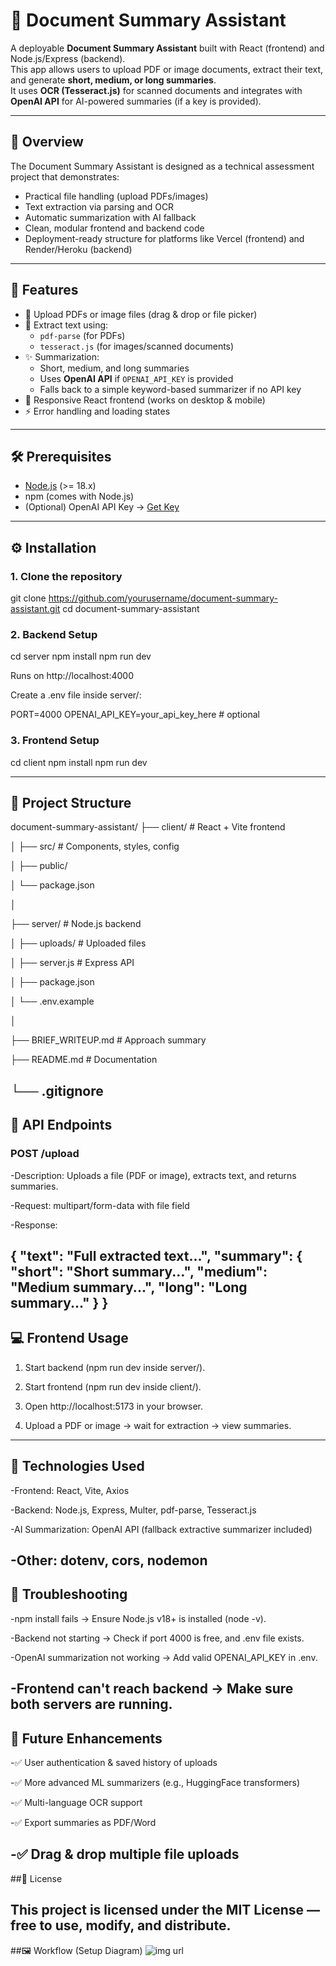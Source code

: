 # 📑 Document Summary Assistant

A deployable **Document Summary Assistant** built with React (frontend) and Node.js/Express (backend).  
This app allows users to upload PDF or image documents, extract their text, and generate **short, medium, or long summaries**.  
It uses **OCR (Tesseract.js)** for scanned documents and integrates with **OpenAI API** for AI-powered summaries (if a key is provided).  

---

## 🔎 Overview

The Document Summary Assistant is designed as a technical assessment project that demonstrates:
- Practical file handling (upload PDFs/images)
- Text extraction via parsing and OCR
- Automatic summarization with AI fallback
- Clean, modular frontend and backend code
- Deployment-ready structure for platforms like Vercel (frontend) and Render/Heroku (backend)

---

## 🚀 Features

- 📂 Upload PDFs or image files (drag & drop or file picker)  
- 📝 Extract text using:
  - `pdf-parse` (for PDFs)  
  - `tesseract.js` (for images/scanned documents)  
- ✨ Summarization:
  - Short, medium, and long summaries  
  - Uses **OpenAI API** if `OPENAI_API_KEY` is provided  
  - Falls back to a simple keyword-based summarizer if no API key  
- 📱 Responsive React frontend (works on desktop & mobile)  
- ⚡ Error handling and loading states  

---

## 🛠️ Prerequisites

- [Node.js](https://nodejs.org/) (>= 18.x)  
- npm (comes with Node.js)  
- (Optional) OpenAI API Key → [Get Key](https://platform.openai.com/)  

---

## ⚙️ Installation

### 1. Clone the repository
git clone https://github.com/yourusername/document-summary-assistant.git
cd document-summary-assistant

### 2. Backend Setup
cd server
npm install
npm run dev


Runs on http://localhost:4000

Create a .env file inside server/:

PORT=4000
OPENAI_API_KEY=your_api_key_here   # optional

### 3. Frontend Setup
cd client
npm install
npm run dev

---

## 📂 Project Structure
document-summary-assistant/
├── client/                 # React + Vite frontend

│   ├── src/                # Components, styles, config

│   ├── public/

│   └── package.json

│

├── server/                 # Node.js backend

│   ├── uploads/            # Uploaded files

│   ├── server.js           # Express API

│   ├── package.json

│   └── .env.example

│

├── BRIEF_WRITEUP.md        # Approach summary

├── README.md               # Documentation

└── .gitignore
---
## 📡 API Endpoints
### POST /upload

-Description: Uploads a file (PDF or image), extracts text, and returns summaries.

-Request: multipart/form-data with file field

-Response:

{
  "text": "Full extracted text...",
  "summary": {
    "short": "Short summary...",
    "medium": "Medium summary...",
    "long": "Long summary..."
  }
}
---
## 💻 Frontend Usage

1. Start backend (npm run dev inside server/).

2. Start frontend (npm run dev inside client/).

3. Open http://localhost:5173 in your browser.

4. Upload a PDF or image → wait for extraction → view summaries.
---
## 🧰 Technologies Used

-Frontend: React, Vite, Axios

-Backend: Node.js, Express, Multer, pdf-parse, Tesseract.js

-AI Summarization: OpenAI API (fallback extractive summarizer included)

-Other: dotenv, cors, nodemon
---
## 🐞 Troubleshooting

-npm install fails → Ensure Node.js v18+ is installed (node -v).

-Backend not starting → Check if port 4000 is free, and .env file exists.

-OpenAI summarization not working → Add valid OPENAI_API_KEY in .env.

-Frontend can't reach backend → Make sure both servers are running.
---
## 🔮 Future Enhancements

-✅ User authentication & saved history of uploads

-✅ More advanced ML summarizers (e.g., HuggingFace transformers)

-✅ Multi-language OCR support

-✅ Export summaries as PDF/Word

-✅ Drag & drop multiple file uploads
---
##📜 License

This project is licensed under the MIT License — free to use, modify, and distribute.
---
##🖼️ Workflow (Setup Diagram)
![img url]([workflow.png](https://github.com/mansi-katiyar/Document-Summary-Assistant-SummarEase/blob/084a4f2e78bc8ce87dda602efbec1bdd0cb451ca/Screenshot%202025-09-01%20050551.png))
